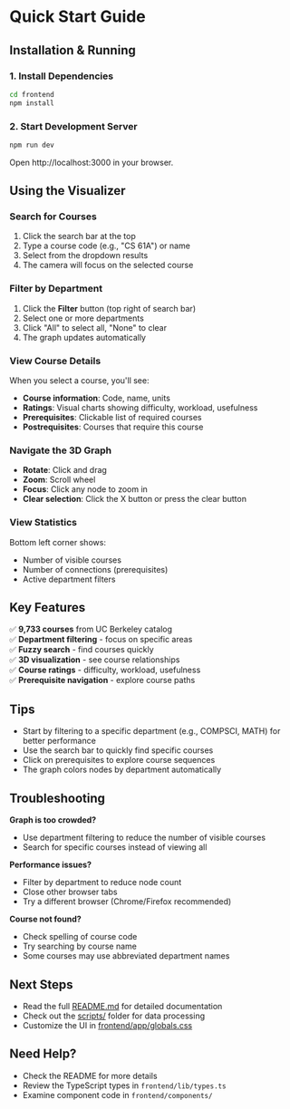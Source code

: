 # Quick Start Guide

## Installation & Running

### 1. Install Dependencies
```bash
cd frontend
npm install
```

### 2. Start Development Server
```bash
npm run dev
```

Open http://localhost:3000 in your browser.

## Using the Visualizer

### Search for Courses
1. Click the search bar at the top
2. Type a course code (e.g., "CS 61A") or name
3. Select from the dropdown results
4. The camera will focus on the selected course

### Filter by Department
1. Click the **Filter** button (top right of search bar)
2. Select one or more departments
3. Click "All" to select all, "None" to clear
4. The graph updates automatically

### View Course Details
When you select a course, you'll see:
- **Course information**: Code, name, units
- **Ratings**: Visual charts showing difficulty, workload, usefulness
- **Prerequisites**: Clickable list of required courses
- **Postrequisites**: Courses that require this course

### Navigate the 3D Graph
- **Rotate**: Click and drag
- **Zoom**: Scroll wheel
- **Focus**: Click any node to zoom in
- **Clear selection**: Click the X button or press the clear button

### View Statistics
Bottom left corner shows:
- Number of visible courses
- Number of connections (prerequisites)
- Active department filters

## Key Features

✅ **9,733 courses** from UC Berkeley catalog  
✅ **Department filtering** - focus on specific areas  
✅ **Fuzzy search** - find courses quickly  
✅ **3D visualization** - see course relationships  
✅ **Course ratings** - difficulty, workload, usefulness  
✅ **Prerequisite navigation** - explore course paths  

## Tips

- Start by filtering to a specific department (e.g., COMPSCI, MATH) for better performance
- Use the search bar to quickly find specific courses
- Click on prerequisites to explore course sequences
- The graph colors nodes by department automatically

## Troubleshooting

**Graph is too crowded?**
- Use department filtering to reduce the number of visible courses
- Search for specific courses instead of viewing all

**Performance issues?**
- Filter by department to reduce node count
- Close other browser tabs
- Try a different browser (Chrome/Firefox recommended)

**Course not found?**
- Check spelling of course code
- Try searching by course name
- Some courses may use abbreviated department names

## Next Steps

- Read the full [README.md](README.md) for detailed documentation
- Check out the [scripts/](scripts/) folder for data processing
- Customize the UI in [frontend/app/globals.css](frontend/app/globals.css)

## Need Help?

- Check the README for more details
- Review the TypeScript types in `frontend/lib/types.ts`
- Examine component code in `frontend/components/`

